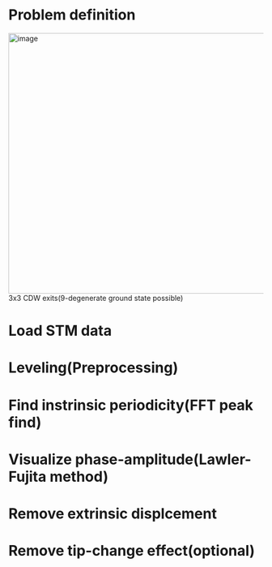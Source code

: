 # Problem definition
<img width="832" height="514" alt="image" src="https://github.com/user-attachments/assets/9b1748fa-52b8-4d91-99c8-862e9bdcac23" />
3x3 CDW exits(9-degenerate ground state possible)  


# Load STM data
# Leveling(Preprocessing)
# Find instrinsic periodicity(FFT peak find)
# Visualize phase-amplitude(Lawler-Fujita method)
# Remove extrinsic displcement
# Remove tip-change effect(optional)
